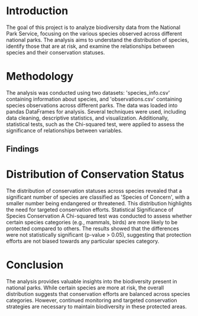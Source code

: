 # Introduction
The goal of this project is to analyze biodiversity data from the National Park Service, focusing on the various species observed across different national parks. The analysis aims to understand the distribution of species, identify those that are at risk, and examine the relationships between species and their conservation statuses.
# Methodology
The analysis was conducted using two datasets: 'species_info.csv' containing information about species, and 'observations.csv' containing species observations across different parks. The data was loaded into pandas DataFrames for analysis. Several techniques were used, including data cleaning, descriptive statistics, and visualization. Additionally, statistical tests, such as the Chi-squared test, were applied to assess the significance of relationships between variables.
## Findings
# Distribution of Conservation Status
The distribution of conservation statuses across species revealed that a significant number of species are classified as 'Species of Concern', with a smaller number being endangered or threatened. This distribution highlights the need for targeted conservation efforts.
Statistical Significance of Species Conservation
A Chi-squared test was conducted to assess whether certain species categories (e.g., mammals, birds) are more likely to be protected compared to others. The results showed that the differences were not statistically significant (p-value > 0.05), suggesting that protection efforts are not biased towards any particular species category.
# Conclusion
The analysis provides valuable insights into the biodiversity present in national parks. While certain species are more at risk, the overall distribution suggests that conservation efforts are balanced across species categories. However, continued monitoring and targeted conservation strategies are necessary to maintain biodiversity in these protected areas.
